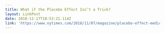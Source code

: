 ```yaml
---
title: What if the Placebo Effect Isn’t a Trick?
layout: LinkPost
date: 2018-11-17T18:53:21.114Z
link: 'https://www.nytimes.com/2018/11/07/magazine/placebo-effect-medicine.html'
---
```

